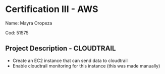 # Certification III - AWS
Name: Mayra Oropeza

Cod:  51575
## Project Description - CLOUDTRAIL
- Create an EC2 instance that can send data to cloudtrail
- Enable cloudtrail monitoring for this instance (this was made manually)
